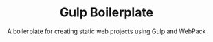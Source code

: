 <div align="center">
<h1>Gulp Boilerplate</h1>
A boilerplate for creating static web projects using Gulp and WebPack
</div>
